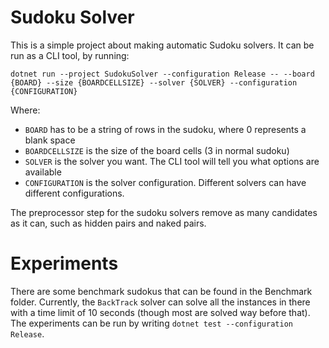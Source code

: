 # Sudoku Solver
This is a simple project about making automatic Sudoku solvers.
It can be run as a CLI tool, by running:

`dotnet run --project SudokuSolver --configuration Release -- --board {BOARD} --size {BOARDCELLSIZE} --solver {SOLVER} --configuration {CONFIGURATION}`

Where:
* `BOARD` has to be a string of rows in the sudoku, where 0 represents a blank space
* `BOARDCELLSIZE` is the size of the board cells (3 in normal sudoku)
* `SOLVER` is the solver you want. The CLI tool will tell you what options are available
* `CONFIGURATION` is the solver configuration. Different solvers can have different configurations.

The preprocessor step for the sudoku solvers remove as many candidates as it can, such as hidden pairs and naked pairs.

# Experiments
There are some benchmark sudokus that can be found in the Benchmark folder.
Currently, the `BackTrack` solver can solve all the instances in there with a time limit of 10 seconds (though most are solved way before that).
The experiments can be run by writing `dotnet test --configuration Release`.
